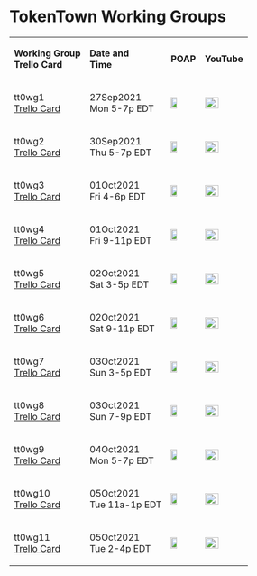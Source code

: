 # TokenTown Working Groups



|                                                                           |                                                           |                                                                                                                                                                                                                                                                                   |                                                                                                                          |
| ------------------------------------------------------------------------- | --------------------------------------------------------- | --------------------------------------------------------------------------------------------------------------------------------------------------------------------------------------------------------------------------------------------------------------------------------- | ------------------------------------------------------------------------------------------------------------------------ |
| <p><strong>Working Group</strong><br><strong>Trello Card</strong></p>     | <p><strong>Date and</strong><br><strong>Time</strong></p> | **POAP**                                                                                                                                                                                                                                                                          | **YouTube**                                                                                                              |
| <p>tt0wg1<br><a href="https://trello.com/c/52eGPLUP">Trello Card</a></p>  | <p>27Sep2021<br>Mon 5-7p EDT</p>                          | [<img src="https://storage.googleapis.com/poapmedia/retoken-the-real-estate-dao-tokentown-working-group-1-tt0wg1-the-hoa-destroyer-2021-logo-1632763014688.png" width=50% height=50%/>](https://poap.gallery/event/8733)                                                          | [<img src="https://i.ytimg.com/vi/_1s3CI0Nz1Y/maxresdefault.jpg" width=60% height=60%/>](https://youtu.be/_1s3CI0Nz1Y) |
| <p>tt0wg2<br><a href="https://trello.com/c/AF9IxG1o">Trello Card</a></p>  | <p>30Sep2021<br>Thu 5-7p EDT</p>                          | [<img src="https://storage.googleapis.com/poapmedia/tokentowndao-working-group-2-tt0wg2-the-hoa-destroyer-project-by-retokendao-2021-logo-1633051317533.png" width=50% height=50%/>](https://poap.gallery/event/9138)                                                             | [<img src="https://i.ytimg.com/vi/pz8SBqaXgt0/maxresdefault.jpg" width=60% height=60%/>](https://youtu.be/pz8SBqaXgt0)   |
| <p>tt0wg3<br><a href="https://trello.com/c/TBTr33of">Trello Card</a></p>  | <p>01Oct2021<br>Fri 4-6p EDT</p>                          | [<img src="https://storage.googleapis.com/poapmedia/tokentowndao-working-group-3-tt0wg3-the-hoa-destroyer-project-by-retokendao-2021-logo-1633059212583.png" width=50% height=50%/>](https://poap.gallery/event/9153)                                                             | [<img src="https://i.ytimg.com/vi/AMDfU3IXa1o/maxresdefault.jpg" width=60% height=60%/>](https://youtu.be/AMDfU3IXa1o)   |
| <p>tt0wg4<br><a href="https://trello.com/c/lGlqXXhr">Trello Card</a></p>  | <p>01Oct2021<br>Fri 9-11p EDT</p>                         | [<img src="https://storage.googleapis.com/poapmedia/tokentowndao-working-group-4-tt0wg4-the-hoa-destroyer-project-by-retokendao-2021-logo-1633127940609.png" width=50% height=50%/>](https://poap.gallery/event/9239)                                                             | [<img src="https://i.ytimg.com/vi/dzv1ULUoFt4/maxresdefault.jpg" width=60% height=60%/>](https://youtu.be/dzv1ULUoFt4)   |
| <p>tt0wg5<br><a href="https://trello.com/c/aJCONnHi">Trello Card</a></p>  | <p>02Oct2021<br>Sat 3-5p EDT</p>                          | [<img src="https://storage.googleapis.com/poapmedia/tokentowndao-working-group-5-tt0wg5-the-hoa-destroyer-project-by-retokendao-2021-logo-1633156533858.png" width=50% height=50%/>](https://poap.gallery/event/9263)                                                             | [<img src="https://i.ytimg.com/vi/Sje36zWaGT8/maxresdefault.jpg" width=60% height=60%/>](https://youtu.be/Sje36zWaGT8)   |
| <p>tt0wg6<br><a href="https://trello.com/c/98xag8aY">Trello Card</a></p>  | <p>02Oct2021<br>Sat 9-11p EDT</p>                         | [<img src="https://storage.googleapis.com/poapmedia/tokentowndao-working-group-6-tt0wg6-the-hoa-destroyer-project-by-retokendao-2021-logo-1633221595016.png" width=50% height=50%/>](https://poap.gallery/event/9311)                                                             | [<img src="https://i.ytimg.com/vi/bCcOTGlcTHk/maxresdefault.jpg" width=60% height=60%/>](https://youtu.be/bCcOTGlcTHk)   |
| <p>tt0wg7<br><a href="https://trello.com/c/husk4Mke">Trello Card</a></p>  | <p>03Oct2021<br>Sun 3-5p EDT</p>                          | [<img src="https://storage.googleapis.com/poapmedia/tokentowndao-working-group-7-tt0wg7-the-hoa-destroyer-project-by-retokendao-2021-logo-1633285192703.png" width=50% height=50%/>](https://poap.gallery/event/9345)                                                             | [<img src="https://i.ytimg.com/vi/m9q9nUkMQ9o/maxresdefault.jpg" width=60% height=60%/>](https://youtu.be/m9q9nUkMQ9o)   |
| <p>tt0wg8<br><a href="https://trello.com/c/Fy4ssv0P">Trello Card</a></p>  | <p>03Oct2021<br>Sun 7-9p EDT</p>                          | [<img src="https://storage.googleapis.com/poapmedia/tokentowndao-working-group-8-tt0wg8-the-hoa-destroyer-project-by-retokendao-2021-logo-1633308813974.png" width=50% height=50%/>](https://poap.gallery/event/9365)                                                             | [<img src="https://i.ytimg.com/vi/XW-yZrTj1q8/maxresdefault.jpg" width=60% height=60%/>](https://youtu.be/XW-yZrTj1q8)   |
| <p>tt0wg9<br><a href="https://trello.com/c/sDLv2wT2">Trello Card</a></p>  | <p>04Oct2021<br>Mon 5-7p EDT</p>                          | [<img src="https://trello.com/1/cards/6151af132620538895b2ef7c/attachments/615b558818538b3e7c8e4f7f/download/tokentowndao-working-group-9-tt0wg8-the-hoa-destroyer-project-by-retokendao-2021-logo-1633359798374-75.png" width=50% height=50%/>](https://poap.gallery/event/9432) | [<img src="https://i.ytimg.com/vi/VMYj-J5QrWg/maxresdefault.jpg" width=60% height=60%/>](https://youtu.be/VMYj-J5QrWg)   |
| <p>tt0wg10<br><a href="https://trello.com/c/FS6cZ3ml">Trello Card</a></p> | <p>05Oct2021<br>Tue 11a-1p EDT</p>                        | [<img src="https://storage.googleapis.com/poapmedia/tokentowndao-working-group-10-tt0wg10-the-hoa-destroyer-project-by-retokendao-2021-logo-1633405145340.png" width=50% height=50%/>](https://poap.gallery/event/9511)                                                           | [<img src="https://i.ytimg.com/vi/RluoU14j15I/maxresdefault.jpg" width=60% height=60%/>](https://youtu.be/RluoU14j15I)   |
| <p>tt0wg11<br><a href="https://trello.com/c/5EmZKQ6f">Trello Card</a></p> | <p>05Oct2021<br>Tue 2-4p EDT</p>                          | [<img src="https://storage.googleapis.com/poapmedia/tokentowndao-working-group-11-tt0wg11-the-hoa-destroyer-project-by-retokendao-2021-logo-1633454770614.png" width=50% height=50%/>](https://poap.gallery/event/9587)                                                           | [<img src="https://i.ytimg.com/vi/c_bshnAXuCQ/maxresdefault.jpg" width=60% height=60%/>](https://youtu.be/c\_bshnAXuCQ) |
